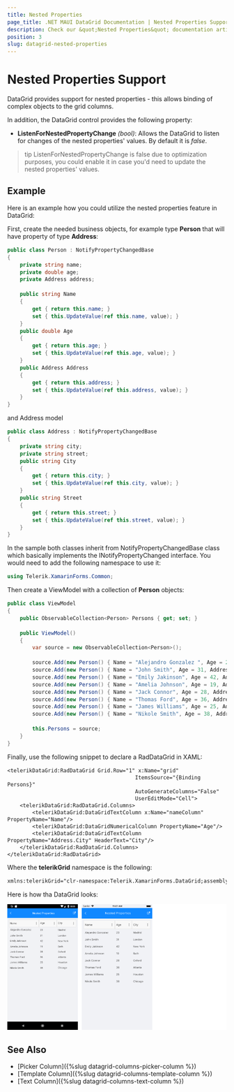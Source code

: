 ```yaml
---
title: Nested Properties
page_title: .NET MAUI DataGrid Documentation | Nested Properties Support
description: Check our &quot;Nested Properties&quot; documentation article for Telerik DataGrid for .NET MAUI.
position: 3
slug: datagrid-nested-properties
---
```


# Nested Properties Support

DataGrid provides support for nested properties - this allows binding of complex objects to the grid columns.

In addition, the DataGrid control provides the following property:  
* **ListenForNestedPropertyChange** *(bool)*: Allows the DataGrid to listen for changes of the nested properties' values. By default it is *false*. 

>tip ListenForNestedPropertyChange is false due to optimization purposes, you could enable it in case you'd need to update the nested properties' values.

## Example

Here is an example how you could utilize the nested properties feature in DataGrid: 

First, create the needed business objects, for example type **Person** that will have property of type **Address**:

```C#
public class Person : NotifyPropertyChangedBase
{
    private string name;
    private double age;
    private Address address;

    public string Name
    {
        get { return this.name; }
        set { this.UpdateValue(ref this.name, value); }
    }
    public double Age
    {
        get { return this.age; }
        set { this.UpdateValue(ref this.age, value); }
    }
    public Address Address
    {
        get { return this.address; }
        set { this.UpdateValue(ref this.address, value); }
    }
}
```

and Address model

```C#
public class Address : NotifyPropertyChangedBase
{
    private string city;
    private string street;
    public string City
    {
        get { return this.city; }
        set { this.UpdateValue(ref this.city, value); }
    }
    public string Street
    {
        get { return this.street; }
        set { this.UpdateValue(ref this.street, value); }
    }
}
```

In the sample both classes inherit from NotifyPropertyChangedBase class which basically implements the INotifyPropertyChanged interface. You would need to add the following namespace to use it:

```C#
using Telerik.XamarinForms.Common;
```

Then create a ViewModel with a collection of **Person** objects:

```C#
public class ViewModel
{
    public ObservableCollection<Person> Persons { get; set; }

    public ViewModel()
    {
        var source = new ObservableCollection<Person>();

        source.Add(new Person() { Name = "Alejandro Gonzalez ", Age = 23, Address = new Address() { City = "Madrid" } });
        source.Add(new Person() { Name = "John Smith", Age = 31, Address = new Address() { City = "London" } });
        source.Add(new Person() { Name = "Emily Jakinson", Age = 42, Address = new Address() { City = "New York" } });
        source.Add(new Person() { Name = "Amelia Johnson", Age = 19, Address = new Address() { City = "Bath" } });
        source.Add(new Person() { Name = "Jack Connor", Age = 28, Address = new Address() { City = "Oxford" } });
        source.Add(new Person() { Name = "Thomas Ford", Age = 36, Address = new Address() { City = "Atlanta" } });
        source.Add(new Person() { Name = "James Williams", Age = 25, Address = new Address() { City = "Houston" } });
        source.Add(new Person() { Name = "Nikole Smith", Age = 38, Address = new Address() { City = "Chicago" } });

        this.Persons = source;
    }
}
```

Finally, use the following snippet to declare a RadDataGrid in XAML: 

```XAML
<telerikDataGrid:RadDataGrid Grid.Row="1" x:Name="grid"
                                         ItemsSource="{Binding Persons}"
                                         AutoGenerateColumns="False"
                                         UserEditMode="Cell">
    <telerikDataGrid:RadDataGrid.Columns>
        <telerikDataGrid:DataGridTextColumn x:Name="nameColumn" PropertyName="Name"/>
        <telerikDataGrid:DataGridNumericalColumn PropertyName="Age"/>
        <telerikDataGrid:DataGridTextColumn PropertyName="Address.City" HeaderText="City"/>
    </telerikDataGrid:RadDataGrid.Columns>
</telerikDataGrid:RadDataGrid>
```

Where the **telerikGrid** namespace is the following:

```xml
xmlns:telerikGrid="clr-namespace:Telerik.XamarinForms.DataGrid;assembly=Telerik.XamarinForms.DataGrid"
```

Here is how tha DataGrid looks:

![DataGrid Nested Properties](../images/datagrid-nested-properties.png)

## See Also

- [Picker Column]({%slug datagrid-columns-picker-column %})
- [Template Column]({%slug datagrid-columns-template-column %})
- [Text Column]({%slug datagrid-columns-text-column %})
